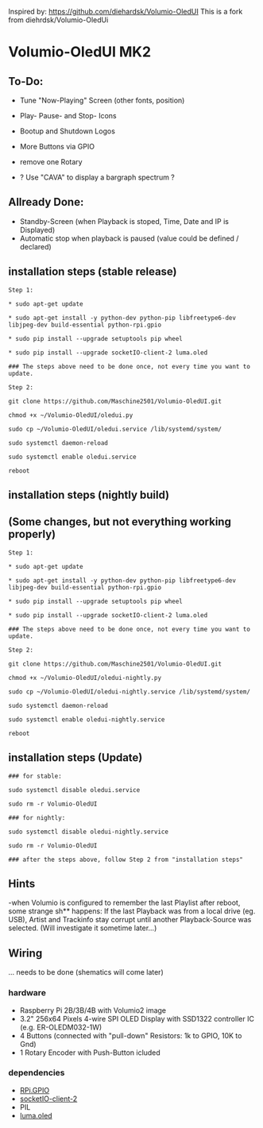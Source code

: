 Inspired by: https://github.com/diehardsk/Volumio-OledUI
This is a fork from diehrdsk/Volumio-OledUi

# Volumio-OledUI MK2

## To-Do: 
* Tune "Now-Playing" Screen (other fonts, position)
* Play- Pause- and Stop- Icons
* Bootup and Shutdown Logos
* More Buttons via GPIO
* remove one Rotary 

* ? Use "CAVA" to display a bargraph spectrum ?

## Allready Done:
* Standby-Screen (when Playback is stoped, Time, Date and IP is Displayed)
* Automatic stop when playback is paused (value could be defined / declared)

## installation steps (stable release)
```
Step 1:

* sudo apt-get update
 
* sudo apt-get install -y python-dev python-pip libfreetype6-dev libjpeg-dev build-essential python-rpi.gpio
 
* sudo pip install --upgrade setuptools pip wheel
 
* sudo pip install --upgrade socketIO-client-2 luma.oled

### The steps above need to be done once, not every time you want to update.

Step 2:

git clone https://github.com/Maschine2501/Volumio-OledUI.git
 
chmod +x ~/Volumio-OledUI/oledui.py
 
sudo cp ~/Volumio-OledUI/oledui.service /lib/systemd/system/
 
sudo systemctl daemon-reload
 
sudo systemctl enable oledui.service

reboot
```

## installation steps (nightly build)
## (Some changes, but not everything working properly)
```
Step 1:

* sudo apt-get update
 
* sudo apt-get install -y python-dev python-pip libfreetype6-dev libjpeg-dev build-essential python-rpi.gpio
 
* sudo pip install --upgrade setuptools pip wheel
 
* sudo pip install --upgrade socketIO-client-2 luma.oled
 
### The steps above need to be done once, not every time you want to update.

Step 2:

git clone https://github.com/Maschine2501/Volumio-OledUI.git
 
chmod +x ~/Volumio-OledUI/oledui-nightly.py
 
sudo cp ~/Volumio-OledUI/oledui-nightly.service /lib/systemd/system/
 
sudo systemctl daemon-reload
 
sudo systemctl enable oledui-nightly.service

reboot
```

## installation steps (Update)
```
### for stable:

sudo systemctl disable oledui.service

sudo rm -r Volumio-OledUI

### for nightly:

sudo systemctl disable oledui-nightly.service

sudo rm -r Volumio-OledUI

### after the steps above, follow Step 2 from "installation steps"
```

## Hints

-when Volumio is configured to remember the last Playlist after reboot, some strange sh** happens:
If the last Playback was from a local drive (eg. USB), 
Artist and Trackinfo stay corrupt until another Playback-Source was selected.
(Will investigate it sometime later...)

## Wiring

... needs to be done
(shematics will come later)

### hardware
* Raspberry Pi 2B/3B/4B with Volumio2 image
* 3.2" 256x64 Pixels 4-wire SPI OLED Display with SSD1322 controller IC (e.g. ER-OLEDM032-1W)
* 4 Buttons (connected with "pull-down" Resistors: 1k to GPIO, 10K to Gnd)
* 1 Rotary Encoder with Push-Button icluded

### dependencies
* [RPi.GPIO](https://sourceforge.net/p/raspberry-gpio-python/wiki/Home/)
* [socketIO-client-2](https://pypi.python.org/pypi/socketIO-client-2)
* PIL
* [luma.oled](https://luma-oled.readthedocs.io/)
